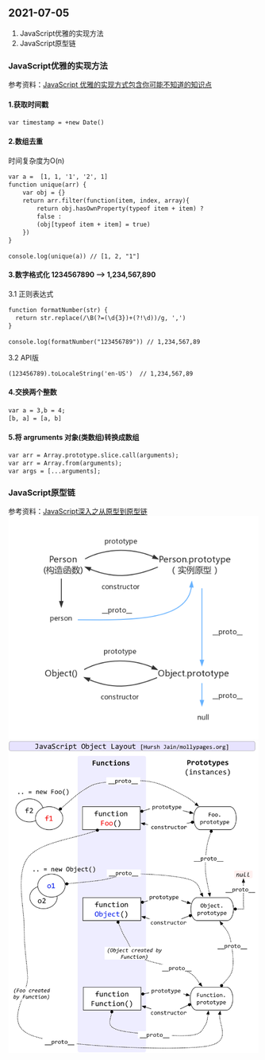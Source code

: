 ## 2021-07-05
1. JavaScript优雅的实现方法
2. JavaScript原型链

### JavaScript优雅的实现方法
参考资料：[JavaScript 优雅的实现方式包含你可能不知道的知识点](https://github.com/jawil/blog/issues/30)

#### 1.获取时间戳
```
var timestamp = +new Date()
```
#### 2.数组去重
时间复杂度为O(n)
```
var a =  [1, 1, '1', '2', 1]
function unique(arr) {
    var obj = {}
    return arr.filter(function(item, index, array){
        return obj.hasOwnProperty(typeof item + item) ? 
        false : 
        (obj[typeof item + item] = true)
    })
}

console.log(unique(a)) // [1, 2, "1"]
```
#### 3.数字格式化 1234567890 --> 1,234,567,890
3.1 正则表达式
```
function formatNumber(str) {
  return str.replace(/\B(?=(\d{3})+(?!\d))/g, ',')
}

console.log(formatNumber("123456789")) // 1,234,567,89
```
3.2 API版
```
(123456789).toLocaleString('en-US')  // 1,234,567,89
```
#### 4.交换两个整数
```
var a = 3,b = 4;
[b, a] = [a, b]
```
#### 5.将 argruments 对象(类数组)转换成数组
```
var arr = Array.prototype.slice.call(arguments);
var arr = Array.from(arguments);
var args = [...arguments];
```
### JavaScript原型链
参考资料：[JavaScript深入之从原型到原型链](https://github.com/mqyqingfeng/Blog/issues/2)
![prototype1](./picture/prototype1.png)
![prototype2](./picture/prototype2.png)